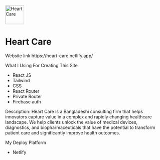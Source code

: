 # 
<div>
<img src="https://heart-care.netlify.app/static/media/hc-logo.9a04d506.png" width="60px" height="60px" alt="Heart Care"/>
<h1>Heart Care</h1>
</div>
Website link https://heart-care.netlify.app/

What I Using For Creating This Site

- React JS
- Tailwind
- CSS
- React Router
- Private Router
- Firebase auth

Description:
 Heart Care is a Bangladeshi consulting firm that helps innovators capture value in a complex and rapidly changing healthcare landscape. We help clients unlock the value of medical devices, diagnostics, and biopharmaceuticals that have the potential to transform patient care and significantly improve health outcomes.

My Deploy Platform

- Netlify
